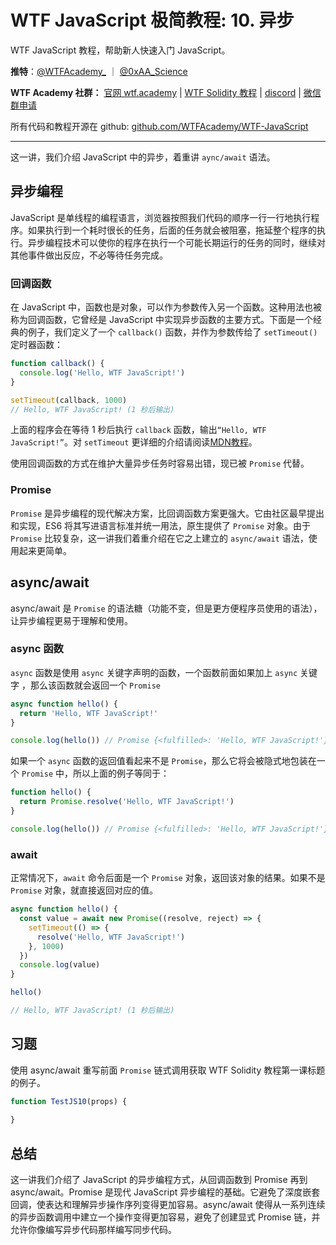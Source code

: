 # WTF JavaScript 极简教程: 10. 异步

WTF JavaScript 教程，帮助新人快速入门 JavaScript。

**推特**：[@WTFAcademy\_](https://twitter.com/WTFAcademy_) ｜ [@0xAA_Science](https://twitter.com/0xAA_Science)

**WTF Academy 社群：** [官网 wtf.academy](https://wtf.academy/) | [WTF Solidity 教程](https://github.com/AmazingAng/WTFSolidity) | [discord](https://discord.wtf.academy/) | [微信群申请](https://docs.google.com/forms/d/e/1FAIpQLSe4KGT8Sh6sJ7hedQRuIYirOoZK_85miz3dw7vA1-YjodgJ-A/viewform?usp=sf_link)

所有代码和教程开源在 github: [github.com/WTFAcademy/WTF-JavaScript](https://github.com/WTFAcademy/WTF-JavaScript)

---

这一讲，我们介绍 JavaScript 中的异步，着重讲 `aync/await` 语法。

## 异步编程

JavaScript 是单线程的编程语言，浏览器按照我们代码的顺序一行一行地执行程序。如果执行到一个耗时很长的任务，后面的任务就会被阻塞，拖延整个程序的执行。异步编程技术可以使你的程序在执行一个可能长期运行的任务的同时，继续对其他事件做出反应，不必等待任务完成。

### 回调函数

在 JavaScript 中，函数也是对象，可以作为参数传入另一个函数。这种用法也被称为回调函数，它曾经是 JavaScript 中实现异步函数的主要方式。下面是一个经典的例子，我们定义了一个 `callback()` 函数，并作为参数传给了 `setTimeout()` 定时器函数：

```js
function callback() {
  console.log('Hello, WTF JavaScript!')
}

setTimeout(callback, 1000)
// Hello, WTF JavaScript! (1 秒后输出)
```

上面的程序会在等待 1 秒后执行 `callback` 函数，输出`“Hello, WTF JavaScript!”`。对 `setTimeout` 更详细的介绍请阅读[MDN教程](https://developer.mozilla.org/zh-CN/docs/Web/API/setTimeout)。

使用回调函数的方式在维护大量异步任务时容易出错，现已被 `Promise` 代替。

### Promise

`Promise` 是异步编程的现代解决方案，比回调函数方案更强大。它由社区最早提出和实现，ES6 将其写进语言标准并统一用法，原生提供了 `Promise` 对象。由于 `Promise` 比较复杂，这一讲我们着重介绍在它之上建立的 `async/await` 语法，使用起来更简单。

## async/await

async/await 是 `Promise` 的语法糖（功能不变，但是更方便程序员使用的语法），让异步编程更易于理解和使用。

### async 函数

`async` 函数是使用 `async` 关键字声明的函数，一个函数前面如果加上 `async` 关键字 ，那么该函数就会返回一个 `Promise`

```js
async function hello() {
  return 'Hello, WTF JavaScript!'
}

console.log(hello()) // Promise {<fulfilled>: 'Hello, WTF JavaScript!'}
```

如果一个 `async` 函数的返回值看起来不是 `Promise`，那么它将会被隐式地包装在一个 `Promise` 中，所以上面的例子等同于：

```js
function hello() {
  return Promise.resolve('Hello, WTF JavaScript!')
}

console.log(hello()) // Promise {<fulfilled>: 'Hello, WTF JavaScript!'}
```

### await

正常情况下，`await` 命令后面是一个 `Promise` 对象，返回该对象的结果。如果不是 `Promise` 对象，就直接返回对应的值。

```js
async function hello() {
  const value = await new Promise((resolve, reject) => {
    setTimeout(() => {
      resolve('Hello, WTF JavaScript!')
    }, 1000)
  })
  console.log(value)
}

hello()

// Hello, WTF JavaScript! (1 秒后输出)
```



## 习题

使用 async/await 重写前面 `Promise` 链式调用获取 WTF Solidity 教程第一课标题的例子。

```jsx live
function TestJS10(props) {
  
}
```

## 总结

这一讲我们介绍了 JavaScript 的异步编程方式，从回调函数到 Promise 再到 async/await。Promise 是现代 JavaScript 异步编程的基础。它避免了深度嵌套回调，使表达和理解异步操作序列变得更加容易。async/await 使得从一系列连续的异步函数调用中建立一个操作变得更加容易，避免了创建显式 Promise 链，并允许你像编写异步代码那样编写同步代码。
